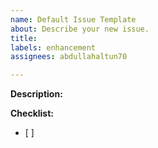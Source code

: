 ```yaml
---
name: Default Issue Template
about: Describe your new issue.
title: 
labels: enhancement
assignees: abdullahaltun70

---
```


**Description:** 

**Checklist:**
- [ ]
